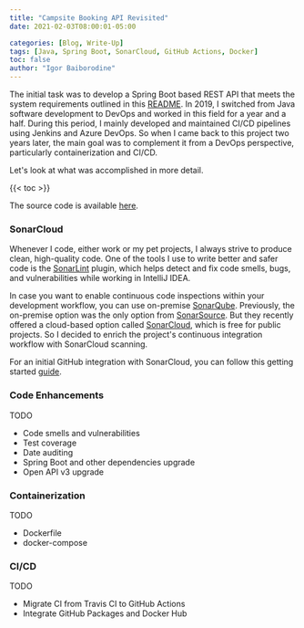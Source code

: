 ```yaml
---
title: "Campsite Booking API Revisited"
date: 2021-02-03T08:00:01-05:00

categories: [Blog, Write-Up]
tags: [Java, Spring Boot, SonarCloud, GitHub Actions, Docker]
toc: false
author: "Igor Baiborodine"
---
```


The initial task was to develop a Spring Boot based REST API that meets the system requirements outlined in this [README](https://github.com/igor-baiborodine/campsite-booking/blob/master/README.md). In 2019, I switched from Java software development to DevOps and worked in this field for a year and a half. During this period, I mainly developed and maintained CI/CD pipelines using Jenkins and Azure DevOps. So when I came back to this project two years later, the main goal was to complement it from a DevOps perspective, particularly containerization and CI/CD.

Let's look at what was accomplished in more detail.

{{< toc >}}

The source code is available [here](https://github.com/igor-baiborodine/campsite-booking/tree/v2.0.8).

### SonarCloud 
Whenever I code, either work or my pet projects, I always strive to produce clean, high-quality code. One of the tools I use to write better and safer code is the [SonarLint](https://www.sonarlint.org/intellij) plugin, which helps detect and fix code smells, bugs, and vulnerabilities while working in IntelliJ IDEA. 

In case you want to enable continuous code inspections within your development workflow, you can use on-premise [SonarQube](https://www.sonarqube.org/).  Previously, the on-premise option was the only option from [SonarSource](https://www.sonarsource.com/). But they recently offered a cloud-based option called [SonarCloud](https://sonarcloud.io/), which is free for public projects. So I decided to enrich the project's continuous integration workflow with SonarCloud scanning.

For an initial GitHub integration with SonarCloud, you can follow this getting started [guide](https://sonarcloud.io/documentation/integrations/github/).

### Code Enhancements
TODO
- Code smells and vulnerabilities
- Test coverage
- Date auditing
- Spring Boot and other dependencies upgrade
- Open API v3 upgrade

### Containerization
TODO
- Dockerfile
- docker-compose

### CI/CD
TODO
- Migrate CI from Travis CI to GitHub Actions
- Integrate GitHub Packages and Docker Hub
